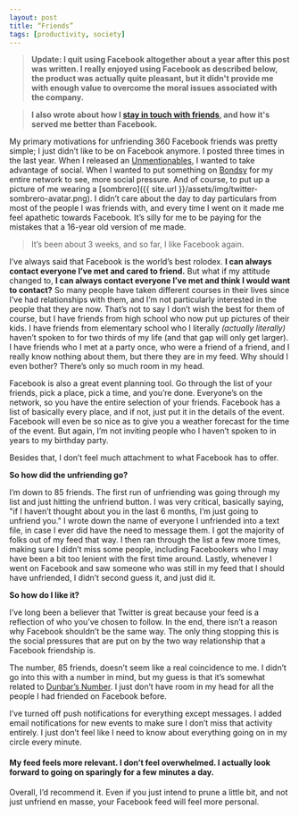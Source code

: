 ```yaml
---
layout: post
title: “Friends”
tags: [productivity, society]
---
```


>**Update: I quit using Facebook altogether about a year after this post was written. I really enjoyed using Facebook as described below, the product was actually quite pleasant, but it didn't provide me with enough value to overcome the moral issues associated with the company.**


> **I also wrote about how I [stay in touch with friends](https://www.fabisevi.ch/2019/09/15/how-to-keep-friends-and-influence-people-or-something/), and how it's served me better than Facebook.**

My primary motivations for unfriending 360 Facebook friends was pretty simple; I just didn’t like to be on Facebook anymore. I posted three times in the last year. When I released an [Unmentionables](https://itunes.apple.com/us/app/unmentionables-taboo-for-your/id490532152?mt=8), I wanted to take advantage of social. When I wanted to put something on [Bondsy](http://www.bondsy.com/) for my entire network to see, more social pressure. And of course, to put up a picture of me wearing a [sombrero]({{ site.url }}/assets/img/twitter-sombrero-avatar.png). I didn’t care about the day to day particulars from most of the people I was friends with, and every time I went on it made me feel apathetic towards Facebook. It’s silly for me to be paying for the mistakes that a 16-year old version of me made.

> It’s been about 3 weeks, and so far, I like Facebook again.

I’ve always said that Facebook is the world’s best rolodex. **I can always contact everyone I’ve met and cared to friend.** But what if my attitude changed to, **I can always contact everyone I’ve met and think I would want to contact?** So many people have taken different courses in their lives since I’ve had relationships with them, and I’m not particularly interested in the people that they are now. That’s not to say I don’t wish the best for them of course, but I have friends from high school who now put up pictures of their kids. I have friends from elementary school who I literally *(actually literally)* haven’t spoken to for two thirds of my life (and that gap will only get larger). I have friends who I met at a party once, who were a friend of a friend, and I really know nothing about them, but there they are in my feed. Why should I even bother? There’s only so much room in my head.

Facebook is also a great event planning tool. Go through the list of your friends, pick a place, pick a time, and you’re done. Everyone’s on the network, so you have the entire selection of your friends. Facebook has a list of basically every place, and if not, just put it in the details of the event. Facebook will even be so nice as to give you a weather forecast for the time of the event. But again, I’m not inviting people who I haven’t spoken to in years to my birthday party.

Besides that, I don’t feel much attachment to what Facebook has to offer.

**So how did the unfriending go?**

I’m down to 85 friends. The first run of unfriending was going through my list and just hitting the unfriend button. I was very critical, basically saying, "if I haven’t thought about you in the last 6 months, I’m just going to unfriend you." I wrote down the name of everyone I unfriended into a text file, in case I ever did have the need to message them. I got the majority of folks out of my feed that way. I then ran through the list a few more times, making sure I didn’t miss some people, including Facebookers who I may have been a bit too lenient with the first time around. Lastly, whenever I went on Facebook and saw someone who was still in my feed that I should have unfriended, I didn’t second guess it, and just did it.

**So how do I like it?**

I’ve long been a believer that Twitter is great because your feed is a reflection of who you’ve chosen to follow. In the end, there isn’t a reason why Facebook shouldn’t be the same way. The only thing stopping this is the social pressures that are put on by the two way relationship that a Facebook friendship is.

The number, 85 friends, doesn’t seem like a real coincidence to me. I didn’t go into this with a number in mind, but my guess is that it’s somewhat related to [Dunbar’s Number](https://en.wikipedia.org/wiki/Dunbar%27s_number). I just don’t have room in my head for all the people I had friended on Facebook before.

I’ve turned off push notifications for everything except messages. I added email notifications for new events to make sure I don’t miss that activity entirely. I just don’t feel like I need to know about everything going on in my circle every minute.

#### My feed feels more relevant. I don’t feel overwhelmed. I actually look forward to going on sparingly for a few minutes a day.

Overall, I’d recommend it. Even if you just intend to prune a little bit, and not just unfriend en masse, your Facebook feed will feel more personal.